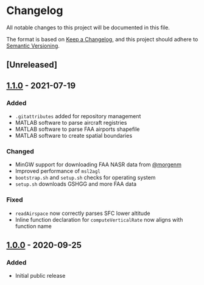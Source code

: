 # Changelog

All notable changes to this project will be documented in this file.

The format is based on [Keep a Changelog](https://keepachangelog.com/en/1.0.0/),
and this project should adhere to [Semantic Versioning](https://semver.org/spec/v2.0.0.html).

## [Unreleased]

## [1.1.0] - 2021-07-19

### Added

- `.gitattributes` added for repository management
- MATLAB software to parse aircraft registries
- MATLAB software to parse FAA airports shapefile
- MATLAB software to create spatial boundaries

### Changed

- MinGW support for downloading FAA NASR data from [@morgenm](https://github.com/morgenm)
- Improved performance of `msl2agl`
- `bootstrap.sh` and `setup.sh` checks for operating system
- `setup.sh` downloads GSHGG and more FAA data

### Fixed

- `readAirspace` now correctly parses SFC lower altitude
- Inline function declaration for `computeVerticalRate` now aligns with function name

## [1.0.0] - 2020-09-25

### Added

- Initial public release

[1.1.0]: https://github.com/Airspace-Encounter-Models/em-core/releases/tag/v1.1
[1.0.0]: https://github.com/Airspace-Encounter-Models/em-core/releases/tag/v1.0
